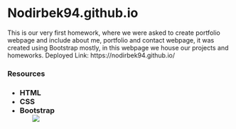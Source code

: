 # Nodirbek94.github.io
<p>This is our very first homework, where we were asked to create portfolio webpage and include about me, portfolio and contact webpage, it was created using Bootstrap mostly, in this webpage we house our projects and homeworks.
  Deployed Link: https://nodirbek94.github.io/
  <h3>Resources<h3>
    <ul>
      <li>HTML
        <li>CSS
          <li>Bootstrap
            <ul>
              <img src="./assets/images/Screen Shot 2020-09-20 at 4.34.39 PM.png">
              
